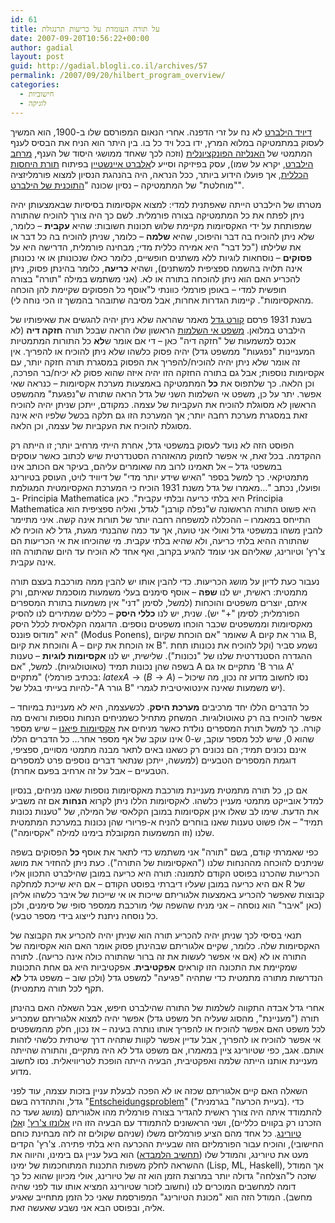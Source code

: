 ```yaml
---
id: 61
title: על תורה העומדת על כריעות תרנגולת
date: 2007-09-20T10:56:22+00:00
author: gadial
layout: post
guid: http://gadial.blogli.co.il/archives/57
permalink: /2007/09/20/hilbert_program_overview/
categories:
  - חישוביות
  - לוגיקה
---
```

[דיויד הילברט](http://he.wikipedia.org/wiki/%D7%93%D7%95%D7%99%D7%93_%D7%94%D7%99%D7%9C%D7%91%D7%A8%D7%98) לא נח על זרי הדפנה. אחרי הנאום המפורסם שלו ב-1900, הוא המשיך לעסוק במתמטיקה במלוא המרץ, ידו בכל ויד כל בו. בין היתר הוא הניח את הבסיס לענף המתמטי של [האנליזה הפונקציונלית](http://he.wikipedia.org/wiki/%D7%90%D7%A0%D7%9C%D7%99%D7%96%D7%94_%D7%A4%D7%95%D7%A0%D7%A7%D7%A6%D7%99%D7%95%D7%A0%D7%9C%D7%99%D7%AA) (וזכה לכך שאחד ממושגי היסוד של הענף, [מרחב הילברט](http://he.wikipedia.org/wiki/%D7%9E%D7%A8%D7%97%D7%91_%D7%94%D7%99%D7%9C%D7%91%D7%A8%D7%98), יקרא על שמו), עסק בפיזיקה וסייע ל[אלברט איינשטיי](http://he.wikipedia.org/wiki/%D7%90%D7%9C%D7%91%D7%A8%D7%98_%D7%90%D7%99%D7%99%D7%A0%D7%A9%D7%98%D7%99%D7%99%D7%9F)ן בפיתוח [תורת היחסות הכללית](http://gadial.blogli.co.il/wp-admin/%D7%AA%D7%95%D7%A8%D7%AA%20%D7%94%D7%99%D7%97%D7%A1%D7%95%D7%AA%20%D7%94%D7%9B%D7%9C%D7%9C%D7%99%D7%AA), אך פועלו הידוע ביותר, ככל הנראה, היה בהנהגת הנסיון למצוא פורמליזציה "מוחלטת" של המתמטיקה &#8211; נסיון שכונה "[התוכנית של הילברט](http://en.wikipedia.org/wiki/Hilbert%27s_program)".

מטרתו של הילברט הייתה שאפתנית למדי: למצוא אקסיומות בסיסיות שבאמצעותן יהיה ניתן לפתח את כל המתמטיקה בצורה פורמלית. לשם כך היה צורך להוכיח שהתורה שמפותחת על ידי האקסיומות מקיימת שלוש תכונות חשובות: שהיא **עקבית** &#8211; כלומר, שלא ניתן להוכיח בה דבר והיפוכו, שהיא **שלמה** &#8211; כלומר, שניתן להוכיח בה כל דבר או את שלילתו ("כל דבר" היא אמירה כללית מדי; מבחינה פורמלית, הדרישה היא על **פסוקים** &#8211; נוסחאות לוגיות ללא משתנים חופשיים, כלומר כאלו שנכונותן או אי נכונותן אינה תלויה בהשמה ספציפית למשתנים), ושהיא **כריעה**, כלומר בהינתן פסוק, ניתן להכריע האם הוא ניתן להוכחה בתורה או לא. (אני משתמש במילה "תורה" בצורה חופשית למדי &#8211; באופן פורמלי כוונתי ל"אוסף כל הפסוקים שקיימת להן הוכחה מהאקסיומות". קיימות הגדרות אחרות, אבל מסיבה שתובהר בהמשך זו הכי נוחה לי).

בשנת 1931 פרסם [קורט גדל](http://he.wikipedia.org/wiki/%D7%A7%D7%95%D7%A8%D7%98_%D7%92%D7%93%D7%9C) מאמר שהראה שלא ניתן יהיה להגשים את שאיפותיו של הילברט במלואן. [משפט אי השלמות](http://he.wikipedia.org/wiki/%D7%9E%D7%A9%D7%A4%D7%98_%D7%90%D7%99_%D7%94%D7%A9%D7%9C%D7%9E%D7%95%D7%AA_%D7%A9%D7%9C_%D7%92%D7%93%D7%9C) הראשון שלו הראה שבכל תורה **חזקה דיה** (לא אכנס למשמעות של "חזקה דיה" כאן &#8211; די אם אומר ש**לא** כל התורות המתמטיות המעניינות "נפגעות" ממשפט גדל) יהיה פסוק כלשהו שלא ניתן להוכיח או להפריך. אין זה אומר שלא ניתן יהיה להוכיח/להפריך את הפסוק במסגרת תורה חזקה יותר, עם אקסיומות נוספות; אבל גם בתורה החזקה הזו יהיה איזה שהוא פסוק לא יכיח/בר הפרכה, וכן הלאה. כך שלתפוס את **כל** המתמטיקה באמצעות מערכת אקסיומות &#8211; כנראה שאי אפשר. יתר על כן, משפט אי השלמות השני של גדל הראה שתורה ש"נפגעת" מהמשפט הראשון לא מסוגלת להוכיח את העקביות של עצמה. כמקודם, ייתכן שניתן יהיה להוכיח זאת במסגרת מערכת רחבה יותר; אך המערכת הזו גם תלקה בכשל שלפיו היא אינה מסוגלת להוכיח את העקביות של עצמה, וכן הלאה.

הפוסט הזה לא נועד לעסוק במשפטי גדל, אחרת הייתי מרחיב יותר; זו הייתה רק ההקדמה. בכל זאת, אי אפשר לחמוק מהאזהרה הסטנדרטית שיש לכתוב כאשר עוסקים במשפטי גדל &#8211; אל תאמינו לרוב מה שאומרים עליהם, בעיקר אם הכותב אינו מתמטיקאי. כך למשל בספר "האיש שידע יותר מדי" של דיוויד לויט, העוסק בטיורינג ופועלו, נכתב "&#8230;מאמרו של גדל משנת 1931 הוכיח כי המערכת האקסיומטית המגולמת ב- Principia Mathematica היא בלתי כריעה ובלתי עקבית". כאן Principia Mathematica היא פשוט התורה הראשונה ש"נפלה קורבן" לגדל, ואליה ספציפית הוא התייחס במאמרו &#8211; ההכללה למשפחה רחבה יותר של תורות אינה קשה. איני מתיימר להבין משהו במשפטי גדל ואולי אני טועה, אך עד כמה שהבנתי מגעת, גדל לא הוכיח לא שהתורה ההיא בלתי כריעה, ולא שהיא בלתי עקבית. מי שהוכיחו את אי הכריעות הם צ'רץ' וטיורינג, שאליהם אני עומד להגיע בקרוב, ואף אחד לא הוכיח עד היום שהתורה הזו אינה עקבית.

נעבור כעת לדיון על מושג הכריעות. כדי להבין אותו יש להבין ממה מורכבת בעצם תורה מתמטית: ראשית, יש לנו **שפה** &#8211; אוסף סימנים בעלי משמעות מוסכמת שאיתם, ורק איתם, יוצרים משפטים והוכחות (למשל, לסימן "דני" אין משמעות בתורת המספרים הפורמלית; לסימן "+" יש). שנית, יש לנו **כללי היסק** &#8211; כללים שמתירים לנו להסיק מאקסיומות וממשפטים שכבר הוכחו משפטים נוספים. הדוגמה הקלאסית לכלל היסק היא "מודוס פוננס" (Modus Ponens), שאומר "אם הוכחת שקיום A גורר את קיום B, והוכחת את קיום A &#8211; אז הוכחת את קיום B". נשמע סביר (וקל להוכיח את נכונותו תחת ההגדרה הסטנדרטית שלנו של "נכונות"). שלישית, יש לנו **אקסיומות לוגיות** &#8211; טענות בשפה שהן נכונות תמיד (טאוטולוגיות). למשל, "אם A מתקיים אז גם 'B גורר A' מתקיים" (בכתיב פורמלי: $latex A\to (B\to A)$ &#8211; נסו לחשוב מדוע זה נכון, מה שיכול להיות בעייתי בגלל של-"A גורר B" יש משמעות שאינה אינטואיטיבית לגמרי).

כל הדברים הללו יחד מרכיבים **מערכת היסק**. לכשעצמה, היא לא מעניינת במיוחד &#8211; אפשר להוכיח בה רק טאוטולוגיות. המשחק מתחיל כשמניחים הנחות נוספות ורואים מה קורה. כך למשל תורת המספרים נולדת כאשר מניחים את [אקסיומות פיאנו](http://en.wikipedia.org/wiki/Peano_axioms) &#8211; שיש מספר שהוא 0, שיש לכל מספר עוקב, ש-0 אינו עוקב של אף מספר אחר&#8230; כל הדברים הללו אינם נכונים תמיד; הם נכונים רק כשאנו באים לתאר מבנה מתמטי מסויים, ספציפי, דוגמת המספרים הטבעיים (למעשה, ייתכן שנתאר דברים נוספים פרט למספרים הטבעיים &#8211; אבל על זה ארחיב בפעם אחרת).

אם כן, כל תורה מתמטית מעניינת מורכבת מאקסיומות נוספות שאנו מניחים, בנסיון למדל אובייקט מתמטי מעניין כלשהו. לאקסיומות הללו ניתן לקרוא **הנחות** אם זה משביע את הדעת. שימו לב שאלו אינן אקסיומות במובן הקלאסי של המילה, של "טענות נכונות תמיד" &#8211; אלו פשוט טענות שאנו בוחרים להניח א-פריורי שהן נכונות במערכת המתמטית שלנו (וזו המשמעות המקובלת בימינו למילה "אקסיומה").

כפי שאמרתי קודם, בשם "תורה" אני משתמש כדי לתאר את אוסף **כל** הפסוקים בשפה שניתנים להוכחה מההנחות שלנו ("האקסיומות של התורה"). כעת ניתן להחזיר את מושג הכריעות שהכרנו בפוסט הקודם לתמונה: תורה היא כריעה במובן שהילברט התכוון אליו אם היא כריעה במובן שעליו דיברתי בפוסט הקודם &#8211; אם היא שייכת למחלקה R של קבוצות שאפשר להכריע באמצעות אלגוריתם שייכות או אי שייכות של איבר כלשהו אליהן (כאן "איבר" הוא נוסחה &#8211; אני מניח שהשפה שלי מורכבת ממספר סופי של סימנים, ולכן כל נוסחה ניתנת לייצוג בידי מספר טבעי).

תנאי בסיסי לכך שניתן יהיה להכריע תורה הוא שניתן יהיה להכריע את הקבוצה של האקסיומות שלה. כלומר, שקיים אלגוריתם שבהינתן פסוק אומר האם הוא אקסיומה של התורה או לא (אם אי אפשר לעשות את זה ברור שהתורה כולה אינה כריעה). לתורה שמקיימת את התכונה הזו קוראים **אפקטיבית**. אפקטיביות היא גם אחת התכונות הנדרשות מתורה מתמטית כדי שתהיה "פגיעה" למשפט גדל (ולכן שוב &#8211; משפט גדל **לא** תקף לכל תורה מתמטית).

אחרי גדל אבדה התקווה לשלמות של התורה שהילברט חיפש, אבל השאלה האם בהינתן תורה ("מעניינת", מהסוג שעליה חל משפט גדל) אפשר יהיה למצוא אלגוריתם שמכריע לכל משפט האם אפשר להוכיח או להפריך אותו נותרה בעינה &#8211; אז נכון, חלק מהמשפטים אי אפשר להוכיח או להפריך, אבל עדיין אפשר לקוות שתהיה דרך שיטתית כלשהי לזהות אותם. אגב, כפי שטיורינג ציין במאמרו, אם משפט גדל לא היה מתקיים, והתורה שהייתה מעניינת אותנו הייתה שלמה ואפקטיבית, הבעיה הייתה הופכת לטריוויאלית. נסו לחשוב מדוע.

השאלה האם קיים אלגוריתם שכזה או לא הפכה לבעלת עניין בזכות עצמה, עוד לפני גדל, והתהדרה בשם "[Entscheidungsproblem](http://en.wikipedia.org/wiki/Entscheidungsproblem)" ("בעיית הכרעה" בגרמנית). כדי להתמודד איתה היה צורך ראשית להגדיר בצורה פורמלית מהו אלגוריתם (מושג שעד כה הזכרנו רק בקווים כלליים), ושני הראשונים להתמודד עם הבעיה הזו היו [אלונזו צ'רץ'](http://he.wikipedia.org/wiki/%D7%90%D7%9C%D7%95%D7%A0%D7%96%D7%95_%D7%A6%27%D7%A8%D7%A5%27) ו[אלן טיורינג](http://he.wikipedia.org/wiki/%D7%90%D7%9C%D7%9F_%D7%98%D7%99%D7%95%D7%A8%D7%99%D7%A0%D7%92). כל אחד מהם הציע פורמליזם משלו (שניהם שקולים זה לזה מבחינת כוחם החישובי), והוכיח עבור הפורמליזם הזה שבעיית ההכרעה היא בלתי פתירה. צ'רץ' הקדים מעט את טיורינג, והמודל שלו ([תחשיב הלמבדא](http://he.wikipedia.org/wiki/%D7%AA%D7%97%D7%A9%D7%99%D7%91_%D7%9C%D7%9E%D7%91%D7%93%D7%90)) הוא בעל עניין גם בימינו, והיווה את ההשראה לחלק משפות התכנות המתוחכמות של ימינו (Lisp, ML, Haskell), אך המודל שזכה ל"הצלחה" גדולה יותר במרוצת הזמן הוא זה של טיורינג, אולי מכיוון שהוא כל כך דומה למחשבים המוכרים לנו (וחשוב לזכור שטיורינג המציא אותו עוד לפני שהיה מחשב). המודל הזה הוא "מכונת הטיורינג" המפורסמת שאני כל הזמן מתחייב שאגיע אליה, ובפוסט הבא אני נשבע שאעשה זאת.